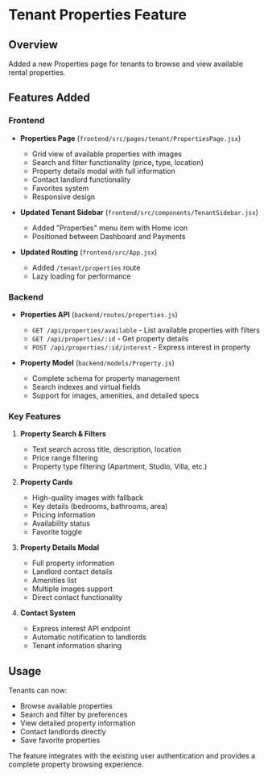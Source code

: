 # Tenant Properties Feature

## Overview
Added a new Properties page for tenants to browse and view available rental properties.

## Features Added

### Frontend
- **Properties Page** (`frontend/src/pages/tenant/PropertiesPage.jsx`)
  - Grid view of available properties with images
  - Search and filter functionality (price, type, location)
  - Property details modal with full information
  - Contact landlord functionality
  - Favorites system
  - Responsive design

- **Updated Tenant Sidebar** (`frontend/src/components/TenantSidebar.jsx`)
  - Added "Properties" menu item with Home icon
  - Positioned between Dashboard and Payments

- **Updated Routing** (`frontend/src/App.jsx`)
  - Added `/tenant/properties` route
  - Lazy loading for performance

### Backend
- **Properties API** (`backend/routes/properties.js`)
  - `GET /api/properties/available` - List available properties with filters
  - `GET /api/properties/:id` - Get property details
  - `POST /api/properties/:id/interest` - Express interest in property

- **Property Model** (`backend/models/Property.js`)
  - Complete schema for property management
  - Search indexes and virtual fields
  - Support for images, amenities, and detailed specs

### Key Features
1. **Property Search & Filters**
   - Text search across title, description, location
   - Price range filtering
   - Property type filtering (Apartment, Studio, Villa, etc.)

2. **Property Cards**
   - High-quality images with fallback
   - Key details (bedrooms, bathrooms, area)
   - Pricing information
   - Availability status
   - Favorite toggle

3. **Property Details Modal**
   - Full property information
   - Landlord contact details
   - Amenities list
   - Multiple images support
   - Direct contact functionality

4. **Contact System**
   - Express interest API endpoint
   - Automatic notification to landlords
   - Tenant information sharing

## Usage
Tenants can now:
- Browse available properties
- Search and filter by preferences
- View detailed property information
- Contact landlords directly
- Save favorite properties

The feature integrates with the existing user authentication and provides a complete property browsing experience.